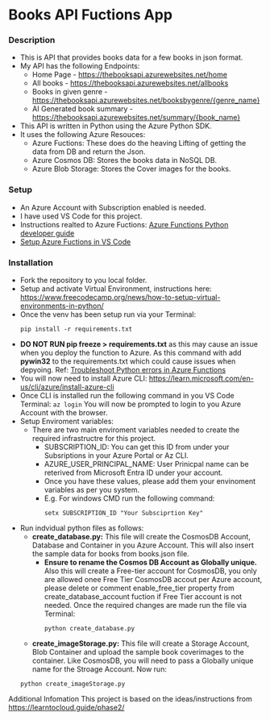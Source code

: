 # Books API Fuctions App
### Description
- This is API that provides books data for a few books in json format.
-	My API has the following Endpoints:
    - Home Page - https://thebooksapi.azurewebsites.net/home
    - All books - https://thebooksapi.azurewebsites.net/allbooks
    - Books in given genre - https://thebooksapi.azurewebsites.net/booksbygenre/{genre_name}
    - AI Generated book summary - https://thebooksapi.azurewebsites.net/summary/{book_name}
- This API is written in Python using the Azure Python SDK.
- It uses the following Azure Resouces:
    - Azure Fuctions: These does do the heaving Lifting of getting the data from DB and return the Json.
    - Azure Cosmos DB: Stores the books data in NoSQL DB.
    - Azure Blob Storage: Stores the Cover images for the books.
  
### Setup
- An Azure Account with Subscription enabled is needed.
- I have used VS Code for this project.
- Instructions realted to Azure Fuctions: [Azure Functions Python developer guide](https://learn.microsoft.com/en-us/azure/azure-functions/functions-reference-python?tabs=asgi%2Capplication-level&pivots=python-mode-decorators)
- [Setup Azure Fuctions in VS Code](https://learn.microsoft.com/en-us/azure/azure-functions/create-first-function-vs-code-python?pivots=python-mode-decorators)

### Installation
- Fork the repository to you local folder.
- Setup and activate Virtual Environment, instructions here: https://www.freecodecamp.org/news/how-to-setup-virtual-environments-in-python/
- Once the venv has been setup run via your Terminal:
  ```
  pip install -r requirements.txt
  ```
- **DO NOT RUN pip freeze > requirements.txt** as this may cause an issue when you deploy the function to Azure. As this command with add **pywin32** to the requirements.txt which could cause issues when depyoing. Ref: [Troubleshoot Python errors in Azure Functions](https://learn.microsoft.com/en-us/azure/azure-functions/recover-python-functions?tabs=vscode%2Cbash&pivots=python-mode-decorators#the-package-supports-only-windows-and-macos-platforms)
- You will now need to install Azure CLI: https://learn.microsoft.com/en-us/cli/azure/install-azure-cli
- Once CLI is installed run the following command in you VS Code Terminal:
  ```az login```
  You will now be prompted to login to you Azure Account with the browser.
- Setup Enviroment variables:
     - There are two main enviroment variables needed to create the required infrastructre for this project.
         - SUBSCRIPTION_ID: You can get this ID from under your Subsriptions in your Azure Portal or Az CLI.
         - AZURE_USER_PRINCIPAL_NAME: User Prinicpal name can be reterived from Microsoft Entra ID under your account.
         - Once you have these values, please add them your envinoment variables as per you system.
         - E.g. For windows CMD run the following command:
           ```
           setx SUBSCRIPTION_ID "Your Subsciprtion Key"
           ```
- Run indvidual python files as follows:
    - **create_database.py:** This file will create the CosmosDB Account, Database and Container in you Azure Account. This will also insert the sample data for books from books.json file.
        - **Ensure to rename the Cosmos DB Account as Globally unique.** Also this will create a Free-tier account for CosmosDB, you only are allowed onee Free Tier CosmosDB accout per Azure account, please delete or comment enable_free_tier property from                         create_database_account fuction if Free Tier account is not needed. Once the required changes are made run the file via Terminal:
          ```
          python create_database.py
          ```
    - **create_imageStorage.py:** This file will create a Storage Account, Blob Container and upload the sample book coverimages to the container. Like CosmosDB, you will need to pass a Globally unique name for the Stroage Account. Now run:
    ```
    python create_imageStorage.py
    ```
               

Additional Infomation
This project is based on the ideas/instructions from https://learntocloud.guide/phase2/
